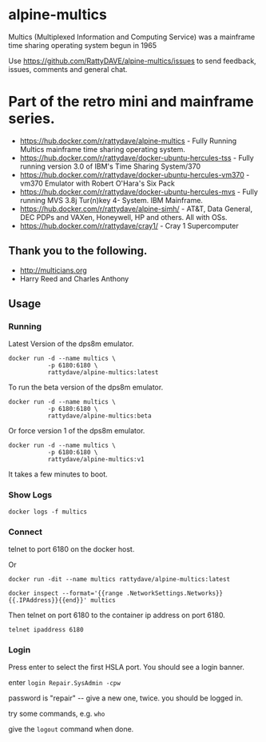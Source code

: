 # alpine-multics
Multics (Multiplexed Information and Computing Service) was a mainframe time sharing operating system begun in 1965

Use https://github.com/RattyDAVE/alpine-multics/issues to send feedback, issues, comments and general chat.

# Part of the retro mini and mainframe series.

* https://hub.docker.com/r/rattydave/alpine-multics - Fully Running Multics mainframe time sharing operating system.
* https://hub.docker.com/r/rattydave/docker-ubuntu-hercules-tss - Fully running version 3.0 of IBM's Time Sharing System/370
* https://hub.docker.com/r/rattydave/docker-ubuntu-hercules-vm370 - vm370 Emulator with Robert O'Hara's Six Pack
* https://hub.docker.com/r/rattydave/docker-ubuntu-hercules-mvs - Fully running MVS 3.8j Tur(n)key 4- System. IBM Mainframe.
* https://hub.docker.com/r/rattydave/alpine-simh/ - AT&T, Data General, DEC PDPs and VAXen, Honeywell, HP and others. All with OSs.
* https://hub.docker.com/r/rattydave/cray1/ - Cray 1 Supercomputer

## Thank you to the following.

* http://multicians.org
* Harry Reed and Charles Anthony

## Usage

### Running

Latest Version of the dps8m emulator.
```
docker run -d --name multics \
           -p 6180:6180 \
           rattydave/alpine-multics:latest
```

To run the beta version of the dps8m emulator.
```
docker run -d --name multics \
           -p 6180:6180 \
           rattydave/alpine-multics:beta
```

Or force version 1 of the dps8m emulator.
```
docker run -d --name multics \
           -p 6180:6180 \
           rattydave/alpine-multics:v1
```



It takes a few minutes to boot.

### Show Logs

```
docker logs -f multics
```

### Connect

telnet to port 6180 on the docker host.

Or

```
docker run -dit --name multics rattydave/alpine-multics:latest

docker inspect --format='{{range .NetworkSettings.Networks}}{{.IPAddress}}{{end}}' multics
```

Then telnet on port 6180 to the container ip address on port 6180.

```
telnet ipaddress 6180
```

### Login

Press enter to select the first HSLA port. You should see a login banner.

enter ```login Repair.SysAdmin -cpw```

password is "repair" -- give a new one, twice. you should be logged in.

try some commands, e.g. ```who```

give the ```logout``` command when done.

